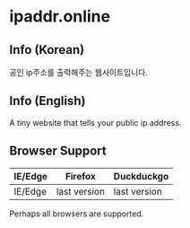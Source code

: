 # ipaddr.online

## Info (Korean)
공인 ip주소를 출력해주는 웹사이트입니다.

## Info (English)
A tiny website that tells your public ip address.

## Browser Support

| IE/Edge | Firefox | Duckduckgo |
| --------- | --------- | --------- |
| IE/Edge| last version| last version|

Perhaps all browsers are supported.
